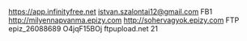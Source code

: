 https://app.infinityfree.net
istvan.szalontai12@gmail.com	FB1
http://milyennapvanma.epizy.com
http://sohervagyok.epizy.com
FTP
epiz_26088689
O4jqF15BOj
ftpupload.net
21



